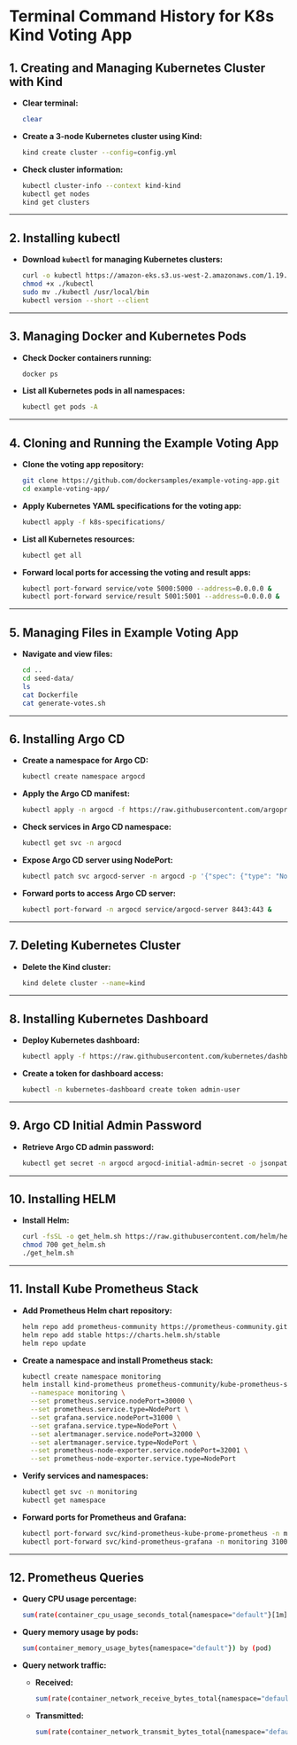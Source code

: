 # Terminal Command History for K8s Kind Voting App

## 1. Creating and Managing Kubernetes Cluster with Kind

- **Clear terminal:**

  ```bash
  clear
  ```

- **Create a 3-node Kubernetes cluster using Kind:**

  ```bash
  kind create cluster --config=config.yml
  ```

- **Check cluster information:**

  ```bash
  kubectl cluster-info --context kind-kind
  kubectl get nodes
  kind get clusters
  ```

---

## 2. Installing kubectl

- **Download `kubectl` for managing Kubernetes clusters:**

  ```bash
  curl -o kubectl https://amazon-eks.s3.us-west-2.amazonaws.com/1.19.6/2021-01-05/bin/linux/amd64/kubectl
  chmod +x ./kubectl
  sudo mv ./kubectl /usr/local/bin
  kubectl version --short --client
  ```

---

## 3. Managing Docker and Kubernetes Pods

- **Check Docker containers running:**

  ```bash
  docker ps
  ```

- **List all Kubernetes pods in all namespaces:**

  ```bash
  kubectl get pods -A
  ```

---

## 4. Cloning and Running the Example Voting App

- **Clone the voting app repository:**

  ```bash
  git clone https://github.com/dockersamples/example-voting-app.git
  cd example-voting-app/
  ```

- **Apply Kubernetes YAML specifications for the voting app:**

  ```bash
  kubectl apply -f k8s-specifications/
  ```

- **List all Kubernetes resources:**

  ```bash
  kubectl get all
  ```

- **Forward local ports for accessing the voting and result apps:**

  ```bash
  kubectl port-forward service/vote 5000:5000 --address=0.0.0.0 &
  kubectl port-forward service/result 5001:5001 --address=0.0.0.0 &
  ```

---

## 5. Managing Files in Example Voting App

- **Navigate and view files:**

  ```bash
  cd ..
  cd seed-data/
  ls
  cat Dockerfile
  cat generate-votes.sh
  ```

---

## 6. Installing Argo CD

- **Create a namespace for Argo CD:**

  ```bash
  kubectl create namespace argocd
  ```

- **Apply the Argo CD manifest:**

  ```bash
  kubectl apply -n argocd -f https://raw.githubusercontent.com/argoproj/argo-cd/stable/manifests/install.yaml
  ```

- **Check services in Argo CD namespace:**

  ```bash
  kubectl get svc -n argocd
  ```

- **Expose Argo CD server using NodePort:**

  ```bash
  kubectl patch svc argocd-server -n argocd -p '{"spec": {"type": "NodePort"}}'
  ```

- **Forward ports to access Argo CD server:**

  ```bash
  kubectl port-forward -n argocd service/argocd-server 8443:443 &
  ```

---

## 7. Deleting Kubernetes Cluster

- **Delete the Kind cluster:**

  ```bash
  kind delete cluster --name=kind
  ```

---

## 8. Installing Kubernetes Dashboard

- **Deploy Kubernetes dashboard:**

  ```bash
  kubectl apply -f https://raw.githubusercontent.com/kubernetes/dashboard/v2.7.0/aio/deploy/recommended.yaml
  ```

- **Create a token for dashboard access:**

  ```bash
  kubectl -n kubernetes-dashboard create token admin-user
  ```

---

## 9. Argo CD Initial Admin Password

- **Retrieve Argo CD admin password:**

  ```bash
  kubectl get secret -n argocd argocd-initial-admin-secret -o jsonpath="{.data.password}" | base64 -d && echo
  ```

---

## 10. Installing HELM

- **Install Helm:**

  ```bash
  curl -fsSL -o get_helm.sh https://raw.githubusercontent.com/helm/helm/main/scripts/get-helm-3
  chmod 700 get_helm.sh
  ./get_helm.sh
  ```

---

## 11. Install Kube Prometheus Stack

- **Add Prometheus Helm chart repository:**

  ```bash
  helm repo add prometheus-community https://prometheus-community.github.io/helm-charts
  helm repo add stable https://charts.helm.sh/stable
  helm repo update
  ```

- **Create a namespace and install Prometheus stack:**

  ```bash
  kubectl create namespace monitoring
  helm install kind-prometheus prometheus-community/kube-prometheus-stack \
    --namespace monitoring \
    --set prometheus.service.nodePort=30000 \
    --set prometheus.service.type=NodePort \
    --set grafana.service.nodePort=31000 \
    --set grafana.service.type=NodePort \
    --set alertmanager.service.nodePort=32000 \
    --set alertmanager.service.type=NodePort \
    --set prometheus-node-exporter.service.nodePort=32001 \
    --set prometheus-node-exporter.service.type=NodePort
  ```

- **Verify services and namespaces:**

  ```bash
  kubectl get svc -n monitoring
  kubectl get namespace
  ```

- **Forward ports for Prometheus and Grafana:**

  ```bash
  kubectl port-forward svc/kind-prometheus-kube-prome-prometheus -n monitoring 9090:9090 --address=0.0.0.0 &
  kubectl port-forward svc/kind-prometheus-grafana -n monitoring 31000:80 --address=0.0.0.0 &
  ```

---

## 12. Prometheus Queries

- **Query CPU usage percentage:**

  ```bash
  sum(rate(container_cpu_usage_seconds_total{namespace="default"}[1m])) / sum(machine_cpu_cores) * 100
  ```

- **Query memory usage by pods:**

  ```bash
  sum(container_memory_usage_bytes{namespace="default"}) by (pod)
  ```

- **Query network traffic:**
  - **Received:**

    ```bash
    sum(rate(container_network_receive_bytes_total{namespace="default"}[5m])) by (pod)
    ```

  - **Transmitted:**

    ```bash
    sum(rate(container_network_transmit_bytes_total{namespace="default"}[5m])) by (pod)
    

